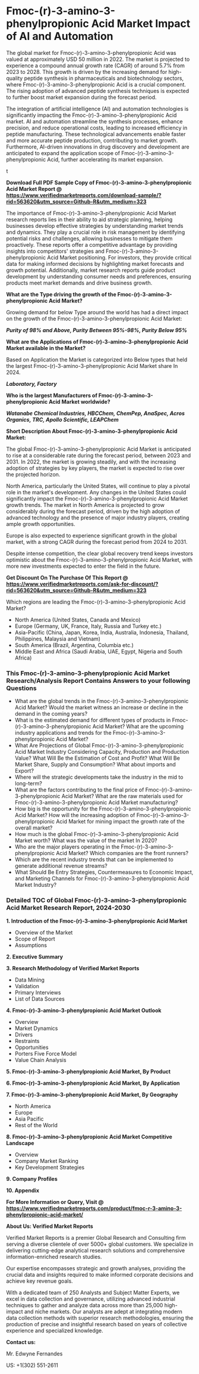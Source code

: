 <meta name="title" content="Global Fmoc-(r)-3-amino-3-phenylpropionic Acid Market Impact of AI and Automation"><meta name="description" content="The global market for Fmoc-(r)-3-amino-3-phenylpropionic Acid was valued at approximately USD 50 million in 2022. The market is projected to experience a compound annu"><meta name="title" content="Fmoc-(r)-3-amino-3-phenylpropionic Acid Market Size, Share, Scope, Trends, Growth, Opportunities, Analysis, Forecast"><h1>Fmoc-(r)-3-amino-3-phenylpropionic Acid Market Impact of AI and Automation</h1><p>The global market for Fmoc-(r)-3-amino-3-phenylpropionic Acid was valued at approximately USD 50 million in 2022. The market is projected to experience a compound annual growth rate (CAGR) of around 5.7% from 2023 to 2028. This growth is driven by the increasing demand for high-quality peptide synthesis in pharmaceuticals and biotechnology sectors, where Fmoc-(r)-3-amino-3-phenylpropionic Acid is a crucial component. The rising adoption of advanced peptide synthesis techniques is expected to further boost market expansion during the forecast period.</p><p>The integration of artificial intelligence (AI) and automation technologies is significantly impacting the Fmoc-(r)-3-amino-3-phenylpropionic Acid market. AI and automation streamline the synthesis processes, enhance precision, and reduce operational costs, leading to increased efficiency in peptide manufacturing. These technological advancements enable faster and more accurate peptide production, contributing to market growth. Furthermore, AI-driven innovations in drug discovery and development are anticipated to expand the application scope of Fmoc-(r)-3-amino-3-phenylpropionic Acid, further accelerating its market expansion.</p>t</p><p id="" class=""><strong>Download Full PDF Sample Copy of Fmoc-(r)-3-amino-3-phenylpropionic Acid Market Report @ <a href="https://www.verifiedmarketreports.com/download-sample/?rid=563620&utm_source=Github-R&utm_medium=323" target="_blank">https://www.verifiedmarketreports.com/download-sample/?rid=563620&utm_source=Github-R&utm_medium=323</a></strong></p><p>The importance of&nbsp;Fmoc-(r)-3-amino-3-phenylpropionic Acid Market research reports lies in their ability to aid strategic planning, helping businesses develop effective strategies by understanding market trends and dynamics. They play a crucial role in risk management by identifying potential risks and challenges, allowing businesses to mitigate them proactively. These reports offer a competitive advantage by providing insights into competitors' strategies and Fmoc-(r)-3-amino-3-phenylpropionic Acid Market positioning. For investors, they provide critical data for making informed decisions by highlighting market forecasts and growth potential. Additionally, market research reports guide product development by understanding consumer needs and preferences, ensuring products meet market demands and drive business growth.</p><p><strong>What are the&nbsp;Type driving the growth of the Fmoc-(r)-3-amino-3-phenylpropionic Acid Market?</strong></p><p id="" class="">Growing demand for below Type around the world has had a direct impact on the growth of the Fmoc-(r)-3-amino-3-phenylpropionic Acid Market:</p><em><strong>Purity of 98% and Above, Purity Between 95%-98%, Purity Below 95%</strong></em></p><strong>What are the&nbsp;Applications&nbsp;of Fmoc-(r)-3-amino-3-phenylpropionic Acid Market available in the Market?</strong></p><p id="" class="">Based on Application the Market is categorized into Below types that held the largest Fmoc-(r)-3-amino-3-phenylpropionic Acid Market share In 2024.</p><em><strong>Laboratory, Factory</strong></em></p><strong>Who is the largest Manufacturers of Fmoc-(r)-3-amino-3-phenylpropionic Acid Market worldwide?</strong></p><p><em><strong>Watanabe Chemical Industries, HBCChem, ChemPep, AnaSpec, Acros Organics, TRC, Apollo Scientific, LEAPChem</strong></em></p><p id="" class=""><strong>Short Description About Fmoc-(r)-3-amino-3-phenylpropionic Acid Market:</strong></p><p>The global Fmoc-(r)-3-amino-3-phenylpropionic Acid Market is anticipated to rise at a considerable rate during the forecast period, between 2023 and 2031. In 2022, the market is growing steadily, and with the increasing adoption of strategies by key players, the market is expected to rise over the projected horizon.</p><p>North America, particularly the United States, will continue to play a pivotal role in the market's development. Any changes in the United States could significantly impact the Fmoc-(r)-3-amino-3-phenylpropionic Acid Market growth trends. The market in North America is projected to grow considerably during the forecast period, driven by the high adoption of advanced technology and the presence of major industry players, creating ample growth opportunities.</p><p>Europe is also expected to experience significant growth in the global market, with a strong CAGR during the forecast period from 2024 to 2031.</p><p>Despite intense competition, the clear global recovery trend keeps investors optimistic about the Fmoc-(r)-3-amino-3-phenylpropionic Acid Market, with more new investments expected to enter the field in the future.</p><p id="" class=""><strong>Get Discount On The Purchase Of This Report @ <a href="https://www.verifiedmarketreports.com/ask-for-discount/?rid=563620&utm_source=Github-R&utm_medium=323" target="_blank">https://www.verifiedmarketreports.com/ask-for-discount/?rid=563620&utm_source=Github-R&utm_medium=323</a></strong></p>Which regions are leading the Fmoc-(r)-3-amino-3-phenylpropionic Acid Market?</p><ul><li>North America (United States, Canada and Mexico)</li><li>Europe (Germany, UK, France, Italy, Russia and Turkey etc.)</li><li>Asia-Pacific (China, Japan, Korea, India, Australia, Indonesia, Thailand, Philippines, Malaysia and Vietnam)</li><li>South America (Brazil, Argentina, Columbia etc.)</li><li>Middle East and Africa (Saudi Arabia, UAE, Egypt, Nigeria and South Africa)</li></ul><h3 id="" class="">This Fmoc-(r)-3-amino-3-phenylpropionic Acid Market Research/Analysis Report Contains Answers to your following Questions</h3><ul><li>What are the global trends in the Fmoc-(r)-3-amino-3-phenylpropionic Acid Market? Would the market witness an increase or decline in the demand in the coming years?</li><li>What is the estimated demand for different types of products in Fmoc-(r)-3-amino-3-phenylpropionic Acid Market? What are the upcoming industry applications and trends for the Fmoc-(r)-3-amino-3-phenylpropionic Acid Market?</li><li>What Are Projections of Global Fmoc-(r)-3-amino-3-phenylpropionic Acid Market Industry Considering Capacity, Production and Production Value? What Will Be the Estimation of Cost and Profit? What Will Be Market Share, Supply and Consumption? What about imports and Export?</li><li>Where will the strategic developments take the industry in the mid to long-term?</li><li>What are the factors contributing to the final price of Fmoc-(r)-3-amino-3-phenylpropionic Acid Market? What are the raw materials used for Fmoc-(r)-3-amino-3-phenylpropionic Acid Market manufacturing?</li><li>How big is the opportunity for the Fmoc-(r)-3-amino-3-phenylpropionic Acid Market? How will the increasing adoption of Fmoc-(r)-3-amino-3-phenylpropionic Acid Market for mining impact the growth rate of the overall market?</li><li>How much is the global Fmoc-(r)-3-amino-3-phenylpropionic Acid Market worth? What was the value of the market In 2020?</li><li>Who are the major players operating in the Fmoc-(r)-3-amino-3-phenylpropionic Acid Market? Which companies are the front runners?</li><li>Which are the recent industry trends that can be implemented to generate additional revenue streams?</li><li>What Should Be Entry Strategies, Countermeasures to Economic Impact, and Marketing Channels for Fmoc-(r)-3-amino-3-phenylpropionic Acid Market Industry?</li></ul><h3 id="" class="">Detailed TOC of Global Fmoc-(r)-3-amino-3-phenylpropionic Acid Market Research Report, 2024-2030</h3><p id="" class=""><strong>1. Introduction of the Fmoc-(r)-3-amino-3-phenylpropionic Acid Market</strong></p><ul><li>Overview of the Market</li><li>Scope of Report</li><li>Assumptions</li></ul><p id="" class=""><strong>2. Executive Summary</strong></p><p id="" class=""><strong>3. Research Methodology of Verified Market Reports</strong></p><ul><li>Data Mining</li><li>Validation</li><li>Primary Interviews</li><li>List of Data Sources</li></ul><p id="" class=""><strong>4. Fmoc-(r)-3-amino-3-phenylpropionic Acid Market Outlook</strong></p><ul><li>Overview</li><li>Market Dynamics</li><li>Drivers</li><li>Restraints</li><li>Opportunities</li><li>Porters Five Force Model</li><li>Value Chain Analysis</li></ul><p id="" class=""><strong>5. Fmoc-(r)-3-amino-3-phenylpropionic Acid Market, By Product</strong></p><p id="" class=""><strong>6. Fmoc-(r)-3-amino-3-phenylpropionic Acid Market, By Application</strong></p><p id="" class=""><strong>7. Fmoc-(r)-3-amino-3-phenylpropionic Acid Market, By Geography</strong></p><ul><li>North America</li><li>Europe</li><li>Asia Pacific</li><li>Rest of the World</li></ul><p id="" class=""><strong>8. Fmoc-(r)-3-amino-3-phenylpropionic Acid Market Competitive Landscape</strong></p><ul><li>Overview</li><li>Company Market Ranking</li><li>Key Development Strategies</li></ul><p id="" class=""><strong>9. Company Profiles</strong></p><p id="" class=""><strong>10. Appendix</strong></p><p id="" class=""><strong>For More Information or Query, Visit @ <a href="https://www.verifiedmarketreports.com/product/fmoc-r-3-amino-3-phenylpropionic-acid-market/" target="_blank">https://www.verifiedmarketreports.com/product/fmoc-r-3-amino-3-phenylpropionic-acid-market/</a></strong></p><p id="" class=""><strong>About Us: Verified Market Reports</strong></p><p id="" class="">Verified Market Reports is a premier Global Research and Consulting firm serving a diverse clientele of over 5000+ global customers. We specialize in delivering cutting-edge analytical research solutions and comprehensive information-enriched research studies.</p><p id="" class="">Our expertise encompasses strategic and growth analyses, providing the crucial data and insights required to make informed corporate decisions and achieve key revenue goals.</p><p id="" class="">With a dedicated team of 250 Analysts and Subject Matter Experts, we excel in data collection and governance, utilizing advanced industrial techniques to gather and analyze data across more than 25,000 high-impact and niche markets. Our analysts are adept at integrating modern data collection methods with superior research methodologies, ensuring the production of precise and insightful research based on years of collective experience and specialized knowledge.</p><p id="" class=""><strong>Contact us:</strong></p><p id="" class="">Mr. Edwyne Fernandes</p><p id="" class="">US: +1(302) 551-2611</p>